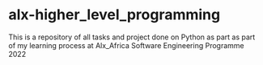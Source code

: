 # alx-higher_level_programming
This is a repository of all tasks and project done on Python as part as part of my learning process at Alx_Africa Software Engineering Programme 2022
